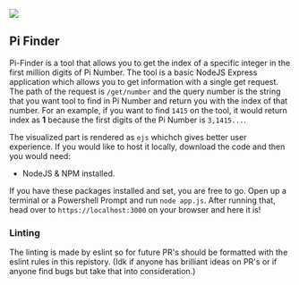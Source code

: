 ![](https://toasty.is-pretty.cool/5wRB3Ux.gif)

## Pi Finder

Pi-Finder is a tool that allows you to get the index of a specific integer in the first million digits of Pi Number. The tool is a basic NodeJS Express application which allows you to get information with a single get request.
The path of the request is `/get/number` and the query number is the string that you want tool to find in Pi Number and return you with the index of that number. For an example, 
if you want to find `1415` on the tool, it would return index as **1** because the first digits of the Pi Number is `3,1415...`.

The visualized part is rendered as `ejs` whichch gives better user experience. If you would like to host it locally, download the code and then you would need:

- NodeJS & NPM installed.

If you have these packages installed and set, you are free to go. Open up a terminal or a Powershell Prompt and run `node app.js`. After running that, head over to `https://localhost:3000` on your browser and here it is!

### Linting

The linting is made by eslint so for future PR's should be formatted with the eslint rules in this repistory. (Idk if anyone has brilliant ideas on PR's or if anyone find bugs but take that into consideration.)

